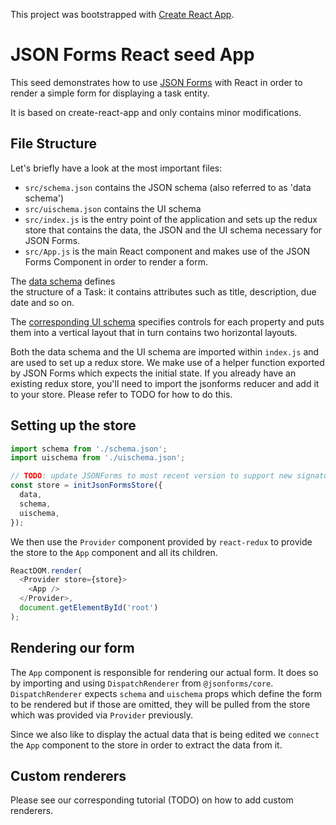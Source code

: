 This project was bootstrapped with [Create React App](https://github.com/facebookincubator/create-react-app).
# JSON Forms React seed App
This seed demonstrates how to use [JSON Forms](https://jsonforms.io) with React 
in order to render a simple form for displaying a task entity.
 
It is based on create-react-app and only contains minor modifications.

## File Structure
Let's briefly have a look at the most important files:
* `src/schema.json` contains the JSON schema (also referred to as 'data schema')
* `src/uischema.json` contains the UI schema
* `src/index.js` is the entry point of the application and sets up the redux store 
  that contains the data, the JSON and the UI schema necessary for JSON Forms.
* `src/App.js` is the main React component and makes use of the JSON Forms Component
  in order to render a form.
  
The [data schema](https://github.com/edgarmueller/jsonforms-react-seed/blob/master/src/schema.json) defines   
the structure of a Task: it contains attributes such as title, description, due date and so on.

The [corresponding UI schema](https://github.com/edgarmueller/jsonforms-react-seed/blob/master/src/uischema.json) 
specifies controls for each property and puts them into a vertical layout that in turn contains two
horizontal layouts.

Both the data schema and the UI schema are imported within `index.js` and are used
to set up a redux store. We make use of a helper function exported by JSON Forms
which expects the initial state. If you already have an existing redux store, 
you'll need to import the jsonforms reducer and add it to your store. 
Please refer to TODO for how to do this.

## Setting up the store

```js
import schema from './schema.json';
import uischema from './uischema.json';

// TODO: update JSONForms to most recent version to support new signature
const store = initJsonFormsStore({
  data,
  schema, 
  uischema,
});
```

We then use the `Provider` component provided by `react-redux` to provide the store to the 
`App` component and all its children.

```js
ReactDOM.render(
  <Provider store={store}>
    <App />
  </Provider>,
  document.getElementById('root')
); 
```

## Rendering our form
The `App` component is responsible for rendering our actual form.
It does so by importing and using `DispatchRenderer` from `@jsonforms/core`.
`DispatchRenderer` expects `schema` and `uischema` props which define 
the form to be rendered but if those are omitted, they will be pulled from the 
store which was provided via `Provider` previously.

Since we also like to display the actual data that is being edited we 
`connect` the `App` component to the store in order to extract the data 
from it. 

## Custom renderers
Please see our corresponding tutorial (TODO) on how to add custom renderers.